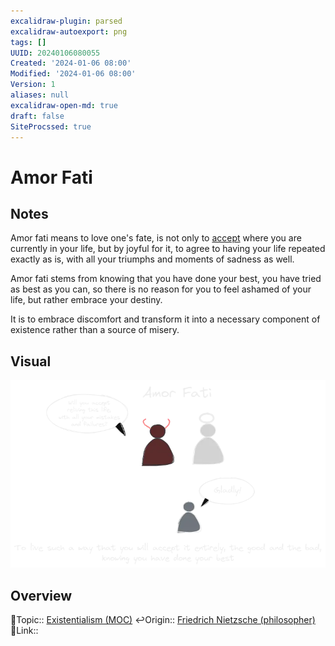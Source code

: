 ```yaml
---
excalidraw-plugin: parsed
excalidraw-autoexport: png
tags: []
UUID: 20240106080055
Created: '2024-01-06 08:00'
Modified: '2024-01-06 08:00'
Version: 1
aliases: null
excalidraw-open-md: true
draft: false
SiteProcssed: true
---
```



# Amor Fati

## Notes

Amor fati means to love one's fate, is not only to [accept](/notes/acceptance.md) where you are currently in your life, but by joyful for it, to agree to having your life repeated exactly as is, with all your triumphs and moments of sadness as well. 

Amor fati stems from knowing that you have done your best, you have tried as best as you can, so there is no reason for you to feel ashamed of your life, but rather embrace your destiny. 

It is to embrace discomfort and transform it into a necessary component of existence rather than a source of misery.


## Visual

![Amor Fati.webp](/notes/amor-fati.webp)

## Overview
🔼Topic:: [Existentialism (MOC)](/mocs/existentialism-moc.md)
↩️Origin:: [Friedrich Nietzsche (philosopher)](/notes/friedrich-nietzsche-philosopher.md)
🔗Link:: 
